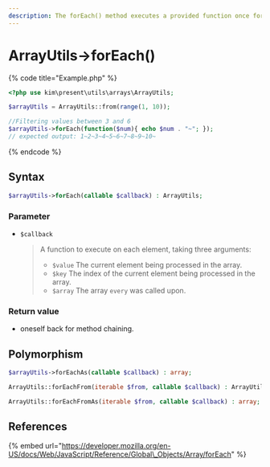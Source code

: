 ```yaml
---
description: The forEach() method executes a provided function once for each array element.
---
```


# ArrayUtils-&gt;forEach\(\)

{% code title="Example.php" %}
```php
<?php use kim\present\utils\arrays\ArrayUtils;

$arrayUtils = ArrayUtils::from(range(1, 10));

//Filtering values ​​between 3 and 6
$arrayUtils->forEach(function($num){ echo $num . "~"; });
// expected output: 1~2~3~4~5~6~7~8~9~10~
```
{% endcode %}

## Syntax

```php
$arrayUtils->forEach(callable $callback) : ArrayUtils;
```

### Parameter

* `$callback`

  > A function to execute on each element, taking three arguments:
  >
  > * `$value` The current element being processed in the array.
  > * `$key` The index of the current element being processed in the array.
  > * `$array`   The array `every` was called upon.

### Return value

* oneself back for method chaining.

## Polymorphism

```php
$arrayUtils->forEachAs(callable $callback) : array;
```

```php
ArrayUtils::forEachFrom(iterable $from, callable $callback) : ArrayUtils;
```

```php
ArrayUtils::forEachFromAs(iterable $from, callable $callback) : array;
```

## References

{% embed url="https://developer.mozilla.org/en-US/docs/Web/JavaScript/Reference/Global\_Objects/Array/forEach" %}



